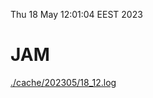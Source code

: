 Thu 18 May 12:01:04 EEST 2023
# JAM
<a href='./cache/202305/18_12.log'>./cache/202305/18_12.log</a>
